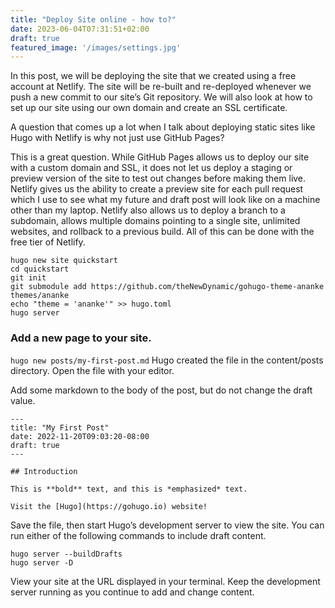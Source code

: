 ```yaml
---
title: "Deploy Site online - how to?"
date: 2023-06-04T07:31:51+02:00
draft: true
featured_image: '/images/settings.jpg'
---
```


In this post, we will be deploying the site that we created using a free account at Netlify. The site will be re-built and re-deployed whenever we push a new commit to our site’s Git repository. We will also look at how to set up our site using our own domain and create an SSL certificate.

A question that comes up a lot when I talk about deploying static sites like Hugo with Netlify is why not just use GitHub Pages?

This is a great question. While GitHub Pages allows us to deploy our site with a custom domain and SSL, it does not let us deploy a staging or preview version of the site to test out changes before making them live. Netlify gives us the ability to create a preview site for each pull request which I use to see what my future and draft post will look like on a machine other than my laptop. Netlify also allows us to deploy a branch to a subdomain, allows multiple domains pointing to a single site, unlimited websites, and rollback to a previous build. All of this can be done with the free tier of Netlify.

```
hugo new site quickstart
cd quickstart
git init
git submodule add https://github.com/theNewDynamic/gohugo-theme-ananke themes/ananke
echo "theme = 'ananke'" >> hugo.toml
hugo server
```

### Add a new page to your site.

`hugo new posts/my-first-post.md`
Hugo created the file in the content/posts directory. Open the file with your editor.

Add some markdown to the body of the post, but do not change the draft value.

```
---
title: "My First Post"
date: 2022-11-20T09:03:20-08:00
draft: true
---

## Introduction

This is **bold** text, and this is *emphasized* text.

Visit the [Hugo](https://gohugo.io) website!
```

Save the file, then start Hugo’s development server to view the site. You can run either of the following commands to include draft content.

```
hugo server --buildDrafts
hugo server -D
```

View your site at the URL displayed in your terminal. Keep the development server running as you continue to add and change content.

